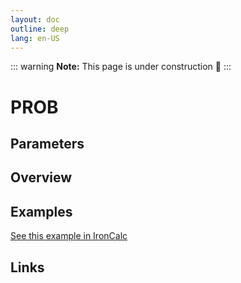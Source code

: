 ```yaml
---
layout: doc
outline: deep
lang: en-US
---
```


::: warning
**Note:** This page is under construction 🚧
:::

# PROB

## Parameters

## Overview

## Examples

[See this example in IronCalc](https://app.ironcalc.com/?filename=prob)

## Links